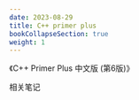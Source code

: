 ```yaml
---
date: 2023-08-29
title: C++ primer plus
bookCollapseSection: true
weight: 1
---
```

《C++ Primer Plus 中文版 (第6版)》

相关笔记
